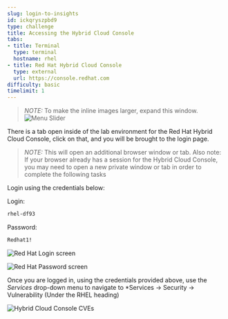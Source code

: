 ```yaml
---
slug: login-to-insights
id: ickqryszpbd9
type: challenge
title: Accessing the Hybrid Cloud Console
tabs:
- title: Terminal
  type: terminal
  hostname: rhel
- title: Red Hat Hybrid Cloud Console
  type: external
  url: https://console.redhat.com
difficulty: basic
timelimit: 1
---
```

>_NOTE:_ To make the inline images larger, expand this window.
![Menu Slider](../assets/slider.png)

There is a tab open inside of the lab environment for the Red Hat Hybrid Cloud Console, click on that, and you will be brought to the login page.

>_NOTE:_ This will open an additional browser window or tab. Also note: If your browser already has a session for the Hybrid Cloud Console, you may need to open a new private window or tab in order to complete the following tasks

Login using the credentials below:

Login:

```bash
rhel-df93
```

Password:

```bash
Redhat1!
```

![Red Hat Login screen](../assets/cloud-console-login.png)

![Red Hat Password screen](../assets/cloud-console-login-pass.png)

Once you are logged in, using the credentials provided above, use the _Services_ drop-down menu to navigate to *Services -> Security -> Vulnerability (Under the RHEL heading)

![Hybrid Cloud Console CVEs](../assets/cloud-console-cves-menu.png)

